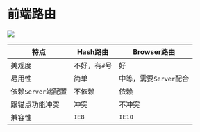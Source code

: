 # 前端路由

![](/skill-blog/img/0055.png)

| 特点               | Hash路由      | Browser路由            |
| ------------------ | ------------- | ---------------------- |
| 美观度             | 不好，有`#`号 | 好                     |
| 易用性             | 简单          | 中等，需要`Server`配合 |
| 依赖`Server`端配置 | 不依赖        | 依赖                   |
| 跟锚点功能冲突     | 冲突          | 不冲突                 |
| 兼容性             | `IE8`         | `IE10`                 |

